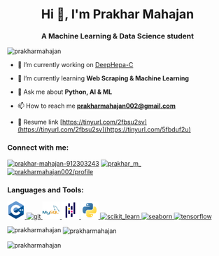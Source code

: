 <h1 align="center">Hi 👋, I'm Prakhar Mahajan</h1>
<h3 align="center">A Machine Learning & Data Science student</h3>

<p align="left"> <img src="https://komarev.com/ghpvc/?username=prakharmahajan&label=Profile%20views&color=0e75b6&style=flat" alt="prakharmahajan" /> </p>

- 🔭 I’m currently working on [DeepHepa-C](https://github.com/PrakharMahajan/DeepHepa-C)

- 🌱 I’m currently learning **Web Scraping & Machine Learning**

- 💬 Ask me about **Python, AI & ML**

- 📫 How to reach me **prakharmahajan002@gmail.com**

- 📄 Resume link [https://tinyurl.com/2fbsu2sv](https://tinyurl.com/2fbsu2sv](https://tinyurl.com/5fbduf2u)

<h3 align="left">Connect with me:</h3>
<p align="left">
<a href="https://linkedin.com/in/prakhar-mahajan-912303243" target="blank"><img align="center" src="https://raw.githubusercontent.com/rahuldkjain/github-profile-readme-generator/master/src/images/icons/Social/linked-in-alt.svg" alt="prakhar-mahajan-912303243" height="30" width="40" /></a>
<a href="https://instagram.com/prakhar_m_" target="blank"><img align="center" src="https://raw.githubusercontent.com/rahuldkjain/github-profile-readme-generator/master/src/images/icons/Social/instagram.svg" alt="prakhar_m_" height="30" width="40" /></a>
<a href="https://auth.geeksforgeeks.org/user/prakharmahajan002/profile" target="blank"><img align="center" src="https://raw.githubusercontent.com/rahuldkjain/github-profile-readme-generator/master/src/images/icons/Social/geeks-for-geeks.svg" alt="prakharmahajan002/profile" height="30" width="40" /></a>
</p>

<h3 align="left">Languages and Tools:</h3>
<p align="left"> <a href="https://www.w3schools.com/cpp/" target="_blank" rel="noreferrer"> <img src="https://raw.githubusercontent.com/devicons/devicon/master/icons/cplusplus/cplusplus-original.svg" alt="cplusplus" width="40" height="40"/> </a> <a href="https://git-scm.com/" target="_blank" rel="noreferrer"> <img src="https://www.vectorlogo.zone/logos/git-scm/git-scm-icon.svg" alt="git" width="40" height="40"/> </a> <a href="https://www.mysql.com/" target="_blank" rel="noreferrer"> <img src="https://raw.githubusercontent.com/devicons/devicon/master/icons/mysql/mysql-original-wordmark.svg" alt="mysql" width="40" height="40"/> </a> <a href="https://pandas.pydata.org/" target="_blank" rel="noreferrer"> <img src="https://raw.githubusercontent.com/devicons/devicon/2ae2a900d2f041da66e950e4d48052658d850630/icons/pandas/pandas-original.svg" alt="pandas" width="40" height="40"/> </a> <a href="https://www.python.org" target="_blank" rel="noreferrer"> <img src="https://raw.githubusercontent.com/devicons/devicon/master/icons/python/python-original.svg" alt="python" width="40" height="40"/> </a> <a href="https://scikit-learn.org/" target="_blank" rel="noreferrer"> <img src="https://upload.wikimedia.org/wikipedia/commons/0/05/Scikit_learn_logo_small.svg" alt="scikit_learn" width="40" height="40"/> </a> <a href="https://seaborn.pydata.org/" target="_blank" rel="noreferrer"> <img src="https://seaborn.pydata.org/_images/logo-mark-lightbg.svg" alt="seaborn" width="40" height="40"/> </a> <a href="https://www.tensorflow.org" target="_blank" rel="noreferrer"> <img src="https://www.vectorlogo.zone/logos/tensorflow/tensorflow-icon.svg" alt="tensorflow" width="40" height="40"/> </a> </p>

<p><img align="left" src="https://github-readme-stats.vercel.app/api/top-langs?username=prakharmahajan&show_icons=true&locale=en&layout=compact" alt="prakharmahajan" /></p>

<p>&nbsp;<img align="center" src="https://github-readme-stats.vercel.app/api?username=prakharmahajan&show_icons=true&locale=en" alt="prakharmahajan" /></p>

<p><img align="center" src="https://github-readme-streak-stats.herokuapp.com/?user=prakharmahajan&" alt="prakharmahajan" /></p>
